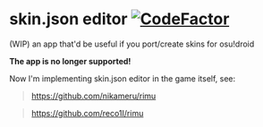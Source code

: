# skin.json editor [![CodeFactor](https://www.codefactor.io/repository/github/nikameru/skin-json-editor/badge)](https://www.codefactor.io/repository/github/nikameru/skin-json-editor)

(WIP) an app that'd be useful if you port/create skins for osu!droid


**The app is no longer supported!**

Now I'm implementing skin.json editor in the game itself, see:

>https://github.com/nikameru/rimu

>https://github.com/reco1I/rimu
